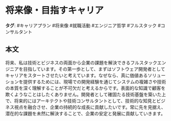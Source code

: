 # 将来像・目指すキャリア

**タグ**: #キャリアプラン #将来像 #就職活動 #エンジニア哲学 #フルスタック #コンサルタント

## 本文

将来、私は技術とビジネスの両面から企業の課題を解決できるフルスタックエンジニアを目指しています。その第一歩として、まずはソフトウェア開発者としてキャリアをスタートさせたいと考えています。なぜなら、真に価値あるソリューションを提供するためには、現場での開発経験を通じてシステムの複雑さや技術の本質を深く理解することが不可欠だと考えるからです。表面的な知識で顧客を欺くようなことはしたくありません。開発者として確固たる技術基盤を築いた上で、将来的にはアーキテクトや技術コンサルタントとして、技術的な知見とビジネス視点を融合させ、企業の持続的な成長に貢献したいです。常に先を見据え、潜在的な課題を未然に解決することで、企業の安定と発展に貢献していきます。
